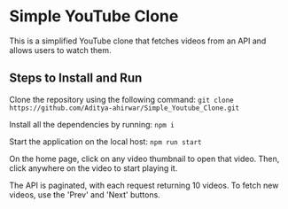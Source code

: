 # Simple YouTube Clone
This is a simplified YouTube clone that fetches videos from an API and allows users to watch them.

## Steps to Install and Run

 Clone the repository using the following command:
`git clone https://github.com/Aditya-ahirwar/Simple_Youtube_Clone.git`

Install all the dependencies by running:
`npm i`

 Start the application on the local host:
`npm run start`

 On the home page, click on any video thumbnail to open that video. Then, click anywhere on the video to start playing it.

 The API is paginated, with each request returning 10 videos. To fetch new videos, use the 'Prev' and 'Next' buttons.



